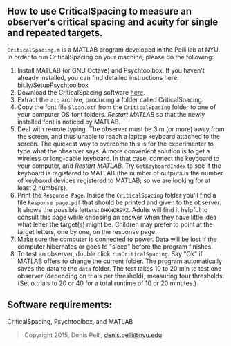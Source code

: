 ## How to use CriticalSpacing to measure an observer's critical spacing and acuity for single and repeated targets. 

`CriticalSpacing.m` is a MATLAB program developed in the Pelli lab at NYU. In
order to run CriticalSpacing on your machine, please do the following:

1. Install MATLAB (or GNU Octave) and Psychtoolbox. If you haven't
   already installed, you can find detailed instructions here:
   [bit.ly/SetupPsychtoolbox](https://github.com/hyiltiz/ObjectRecognition/blob/master/README.md)
1. Download the CriticalSpacing software
   [here](https://github.com/denispelli/CriticalSpacing/archive/v0.3.zip).
1. Extract the `zip` archive, producing a folder called CriticalSpacing.
1. Copy the font file `Sloan.otf` from the `CriticalSpacing` folder to
   one of your computer OS font folders.  *Restart MATLAB* so that the
   newly installed font is noticed by MATLAB. 
1. Deal with remote typing. The observer must be 3 m (or more) away from
   the screen, and thus unable to reach a laptop keyboard attached to
   the screen. The quickest way to overcome this is for the experimenter
   to type what the observer says. A more convenient solution is to get
   a wireless or long-cable keyboard. In that case,  connect the
   keyboard to your computer, and *Restart MATLAB*. Try
   `GetKeyboardIndex` to see if the keyboard is registered to MATLAB
   (the number of outputs is the number of keybaord devices registered
   to MATLAB; so we are looking for at least 2 numbers). 
1. Print the `Response Page`. Inside the `CriticalSpacing` folder you'll
   find a file `Response page.pdf` that should be printed and given to
   the observer.  It shows the possible letters: `DHKNORSVZ`. Adults
   will find it helpful to consult this page while choosing an answer
   when they have little idea what letter the target(s) might be.
   Children may prefer to point at the target letters, one by one, on
   the response page.
1. Make sure the computer is connected to power. Data will be lost if
   the computer hibernates or goes to "sleep" before the program
   finishes.
1. To test an observer, double click `runCriticalSpacing`. Say "Ok" if
   MATLAB offers to change the current folder. The program automatically
   saves the data to the `data` folder. The test takes 10 to 20 min to
   test one observer (depending on trials per threshold), measuring four
   thresholds. (Set o.trials to 20 or 40 for a total runtime of 10 or 20
   minutes.)


## Software requirements:

CriticalSpacing, Psychtoolbox, and MATLAB


> Copyright 2015, Denis Pelli, denis.pelli@nyu.edu
